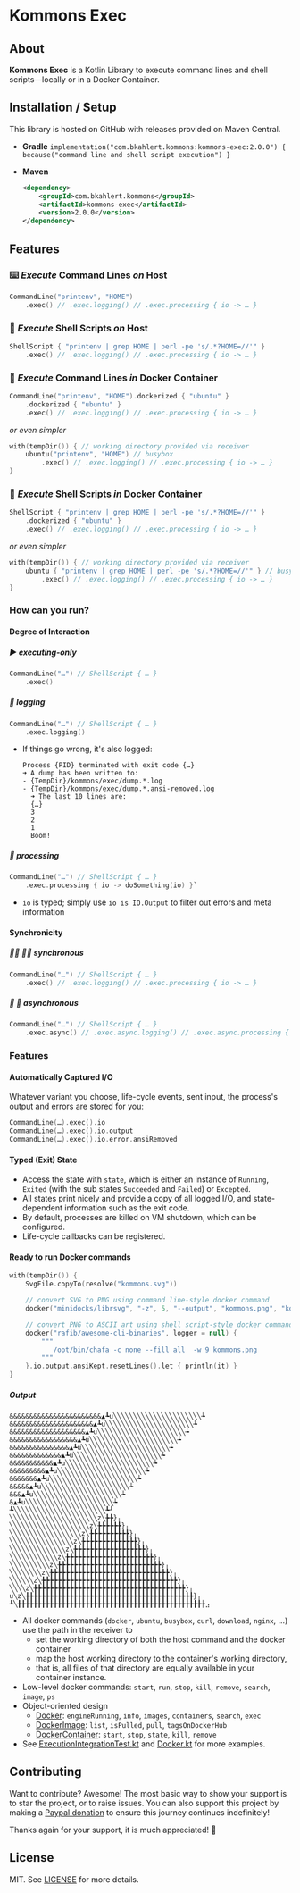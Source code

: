 # Kommons Exec

## About

**Kommons Exec** is a Kotlin Library to execute command lines and shell scripts—locally or in a Docker Container.

## Installation / Setup

This library is hosted on GitHub with releases provided on Maven Central.

* **Gradle** `implementation("com.bkahlert.kommons:kommons-exec:2.0.0") { because("command line and shell script execution") }`

* **Maven**
  ```xml
  <dependency>
      <groupId>com.bkahlert.kommons</groupId>
      <artifactId>kommons-exec</artifactId>
      <version>2.0.0</version>
  </dependency>
  ```

## Features

### ⌨️ *Execute* Command Lines *on* Host

```kotlin
CommandLine("printenv", "HOME")
    .exec() // .exec.logging() // .exec.processing { io -> … } 
```

### 📄 *Execute* Shell Scripts *on* Host

```kotlin
ShellScript { "printenv | grep HOME | perl -pe 's/.*?HOME=//'" }
    .exec() // .exec.logging() // .exec.processing { io -> … }
```

### 🐳 *Execute* Command Lines *in* Docker Container

```kotlin
CommandLine("printenv", "HOME").dockerized { "ubuntu" }
    .dockerized { "ubuntu" }
    .exec() // .exec.logging() // .exec.processing { io -> … }
```

*or even simpler*

```kotlin
with(tempDir()) { // working directory provided via receiver
    ubuntu("printenv", "HOME") // busybox
        .exec() // .exec.logging() // .exec.processing { io -> … }
}
```

### 🐳 *Execute* Shell Scripts *in* Docker Container

```kotlin
ShellScript { "printenv | grep HOME | perl -pe 's/.*?HOME=//'" }
    .dockerized { "ubuntu" }
    .exec() // .exec.logging() // .exec.processing { io -> … }
```

*or even simpler*

```kotlin
with(tempDir()) { // working directory provided via receiver
    ubuntu { "printenv | grep HOME | perl -pe 's/.*?HOME=//'" } // busybox
        .exec() // .exec.logging() // .exec.processing { io -> … }
}
```

### How can you run?

#### Degree of Interaction

##### ▶️ executing-only

```kotlin
CommandLine("…") // ShellScript { … }
    .exec()
```

##### 📝 logging

```kotlin
CommandLine("…") // ShellScript { … }
    .exec.logging()
```

- If things go wrong, it's also logged:
  ```text
  Process {PID} terminated with exit code {…}
  ➜ A dump has been written to:
  - {TempDir}/kommons/exec/dump.*.log
  - {TempDir}/kommons/exec/dump.*.ansi-removed.log
    ➜ The last 10 lines are:
    {…}
    3
    2
    1
    Boom!
  ```  

##### 🧠 processing

```kotlin
CommandLine("…") // ShellScript { … }
    .exec.processing { io -> doSomething(io) }`
```

- `io` is typed; simply use `io is IO.Output` to filter out errors and meta information

#### Synchronicity

##### 👯‍♀️ 👯‍♂️ synchronous

```kotlin
CommandLine("…") // ShellScript { … }
    .exec() // .exec.logging() // .exec.processing { io -> … }
```

##### 💃 🕺 asynchronous

```kotlin
CommandLine("…") // ShellScript { … }
    .exec.async() // .exec.async.logging() // .exec.async.processing { io -> … }
```

### Features

#### Automatically Captured I/O

Whatever variant you choose, life-cycle events, sent input, the process's output and errors are stored for you:

```kotlin
CommandLine(…).exec().io
CommandLine(…).exec().io.output
CommandLine(…).exec().io.error.ansiRemoved
```

#### Typed (Exit) State

- Access the state with `state`, which is either an instance of `Running`, `Exited`
  (with the sub states `Succeeded` and `Failed`) or `Excepted`.
- All states print nicely and provide a copy of all logged I/O, and state-dependent information such as the exit code.
- By default, processes are killed on VM shutdown, which can be configured.
- Life-cycle callbacks can be registered.

#### Ready to run Docker commands

```kotlin
with(tempDir()) {
    SvgFile.copyTo(resolve("kommons.svg"))

    // convert SVG to PNG using command line-style docker command
    docker("minidocks/librsvg", "-z", 5, "--output", "kommons.png", "kommons.svg")

    // convert PNG to ASCII art using shell script-style docker command
    docker("rafib/awesome-cli-binaries", logger = null) {
        """
           /opt/bin/chafa -c none --fill all  -w 9 kommons.png
        """
    }.io.output.ansiKept.resetLines().let { println(it) }
}
```

##### Output

<!-- @formatter:off -->
```text
&&&&&&&&&&&&&&&&&&&&&&&▲┺u╲╲╲╲╲╲╲╲╲╲╲╲╲╲╲╲╲╲╲╲╲╲┶ 
&&&&&&&&&&&&&&&&&&&&&▲┺u╲╲╲╲╲╲╲╲╲╲╲╲╲╲╲╲╲╲╲╲╲╲┶   
&&&&&&&&&&&&&&&&&&&▲┺u╲╲╲╲╲╲╲╲╲╲╲╲╲╲╲╲╲╲╲╲╲╲┶     
&&&&&&&&&&&&&&&&&▲┺u╲╲╲╲╲╲╲╲╲╲╲╲╲╲╲╲╲╲╲╲╲╲┶       
&&&&&&&&&&&&&&&▲┺u╲╲╲╲╲╲╲╲╲╲╲╲╲╲╲╲╲╲╲╲╲╲┶         
&&&&&&&&&&&&&▲┺u╲╲╲╲╲╲╲╲╲╲╲╲╲╲╲╲╲╲╲╲╲╲┶           
&&&&&&&&&&&▲┺u╲╲╲╲╲╲╲╲╲╲╲╲╲╲╲╲╲╲╲╲╲╲┶             
&&&&&&&&&▲┺u╲╲╲╲╲╲╲╲╲╲╲╲╲╲╲╲╲╲╲╲╲╲┶               
&&&&&&&▲┺u╲╲╲╲╲╲╲╲╲╲╲╲╲╲╲╲╲╲╲╲╲╲┶                 
&&&&&▲┺u╲╲╲╲╲╲╲╲╲╲╲╲╲╲╲╲╲╲╲╲╲╲┶                   
&&&▲┺u╲╲╲╲╲╲╲╲╲╲╲╲╲╲╲╲╲╲╲╲╲╲┶                     
&▲┺u╲╲╲╲╲╲╲╲╲╲╲╲╲╲╲╲╲╲╲╲╲╲┶                       
┺╲╲╲╲╲╲╲╲╲╲╲╲╲╲╲╲╲╲╲╲╲╲╲┺┘                        
╲╲╲╲╲╲╲╲╲╲╲╲╲╲╲╲╲╲╲╲╲╲z╲╊╊}╷                      
╲╲╲╲╲╲╲╲╲╲╲╲╲╲╲╲╲╲╲╲z╲╊╊╊╊╊╊}╷                    
╲╲╲╲╲╲╲╲╲╲╲╲╲╲╲╲╲╲z╲╊╊╊╊╊╊╊╊╊╊}╷                  
╲╲╲╲╲╲╲╲╲╲╲╲╲╲╲╲z╲╊╊╊╊╊╊╊╊╊╊╊╊╊╊}╷                
╲╲╲╲╲╲╲╲╲╲╲╲╲╲z╲╊╊╊╊╊╊╊╊╊╊╊╊╊╊╊╊╊╊}╷              
╲╲╲╲╲╲╲╲╲╲╲╲z╲╊╊╊╊╊╊╊╊╊╊╊╊╊╊╊╊╊╊╊╊╊╊}╷            
╲╲╲╲╲╲╲╲╲╲z╲╊╊╊╊╊╊╊╊╊╊╊╊╊╊╊╊╊╊╊╊╊╊╊╊╊╊}╷          
╲╲╲╲╲╲╲╲z╲╊╊╊╊╊╊╊╊╊╊╊╊╊╊╊╊╊╊╊╊╊╊╊╊╊╊╊╊╊╊}╷        
╲╲╲╲╲╲z╲╊╊╊╊╊╊╊╊╊╊╊╊╊╊╊╊╊╊╊╊╊╊╊╊╊╊╊╊╊╊╊╊╊╊}╷      
╲╲╲╲z╲╊╊╊╊╊╊╊╊╊╊╊╊╊╊╊╊╊╊╊╊╊╊╊╊╊╊╊╊╊╊╊╊╊╊╊╊╊╊}╷    
u╲z╲╊╊╊╊╊╊╊╊╊╊╊╊╊╊╊╊╊╊╊╊╊╊╊╊╊╊╊╊╊╊╊╊╊╊╊╊╊╊╊╊╊╊}╷  
┺╲╊╊╊╊╊╊╊╊╊╊╊╊╊╊╊╊╊╊╊╊╊╊╊╊╊╊╊╊╊╊╊╊╊╊╊╊╊╊╊╊╊╊╊╊╊╊┾⣠
```
<!-- @formatter:on -->

- All docker commands (`docker`, `ubuntu`, `busybox`, `curl`, `download`, `nginx`, …) use the path in the receiver to
    - set the working directory of both the host command and the docker container
    - map the host working directory to the container's working directory,
    - that is, all files of that directory are equally available in your container instance.
- Low-level docker commands: `start`, `run`, `stop`, `kill`, `remove`, `search`, `image`, `ps`
- Object-oriented design
    - [Docker](src/jvmMain/kotlin/com/bkahlert/kommons/docker/Docker.kt): `engineRunning`, `info`, `images`, `containers`, `search`, `exec`
    - [DockerImage](src/jvmMain/kotlin/com/bkahlert/kommons/docker/DockerImage.kt): `list`, `isPulled`, `pull`, `tagsOnDockerHub`
    - [DockerContainer](src/jvmMain/kotlin/com/bkahlert/kommons/docker/DockerContainer.kt): `start`, `stop`, `state`, `kill`, `remove`
- See [ExecutionIntegrationTest.kt](src/jvmTest/kotlin/com/bkahlert/kommons/ExecutionIntegrationTest.kt) and
  [Docker.kt](src/jvmMain/kotlin/com/bkahlert/kommons/docker/Docker.kt) for more examples.

## Contributing

Want to contribute? Awesome! The most basic way to show your support is to star the project, or to raise issues. You can also support this project by making
a [Paypal donation](https://www.paypal.me/bkahlert) to ensure this journey continues indefinitely!

Thanks again for your support, it is much appreciated! :pray:

## License

MIT. See [LICENSE](LICENSE) for more details.
